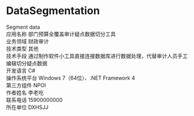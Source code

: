 # DataSegmentation
 Segment data  
应用名称	部门预算全覆盖审计疑点数据切分工具  
业务领域	财政审计  
技术类型	其他  
技术手段	通过制作软件小工具直接连接数据库进行数据处理，代替审计人员手工编辑切分疑点数据  
开发语言 C#  
操作系统平台 Windows 7（64位）、.NET Framework 4  
第三方组件 NPOI  
作者姓名 李老吃  
联系电话	15900000000  
所在单位	DXHSJJ
